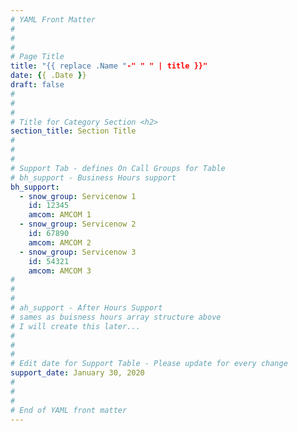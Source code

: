 ```yaml
---
# YAML Front Matter
#
#
#
# Page Title
title: "{{ replace .Name "-" " " | title }}"
date: {{ .Date }}
draft: false
#
#
#
# Title for Category Section <h2>
section_title: Section Title
#
#
#
# Support Tab - defines On Call Groups for Table
# bh_support - Business Hours support
bh_support:
  - snow_group: Servicenow 1
    id: 12345
    amcom: AMCOM 1
  - snow_group: Servicenow 2
    id: 67890
    amcom: AMCOM 2
  - snow_group: Servicenow 3
    id: 54321
    amcom: AMCOM 3
#
#
#
# ah_support - After Hours Support
# sames as buisness hours array structure above
# I will create this later...
#
#
#
# Edit date for Support Table - Please update for every change
support_date: January 30, 2020
#
#
#
# End of YAML front matter
---
```


